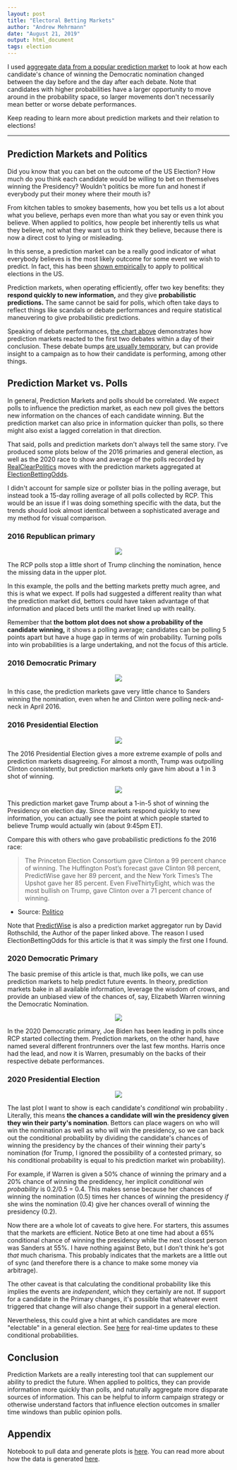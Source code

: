 ```yaml
---
layout: post
title: "Electoral Betting Markets"
author: "Andrew Mehrmann"
date: "August 21, 2019"
output: html_document
tags: election
---
```


<div id="chartContainer"></div>

I used [aggregate data from a popular prediction market](https://electionbettingodds.com) to look at how each candidate's chance of winning the Democratic nomination changed between the day before and the day after each debate. Note that candidates with higher probabilities have a larger opportunity to move around in the probability space, so larger movements don't necessarily mean better or worse debate performances.

Keep reading to learn more about prediction markets and their relation to elections!

<hr>

## Prediction Markets and Politics

Did you know that you can bet on the outcome of the US Election? How much do you think each candidate would be willing to bet on themselves winning the Presidency? Wouldn't politics be more fun and honest if everybody put their money where their mouth is?

From kitchen tables to smokey basements, how you bet tells us a lot about what you believe, perhaps even more than what you say or even think you believe. When applied to politics, how people bet inherently tells us what they believe, not what they want us to think they believe, because there is now a direct cost to lying or misleading.

In this sense, a prediction market can be a really good indicator of what everybody believes is the most likely outcome for some event we wish to predict. In fact, this has been [shown empirically](http://researchdmr.com/RothschildPOQ2009.pdf) to apply to political elections in the US.

Prediction markets, when operating efficiently, offer two key benefits: they **respond quickly to new information,** and they give **probabilistic predictions.** The same cannot be said for polls, which often take days to reflect things like scandals or debate performances and require statistical maneuvering to give probabilistic predictions.

Speaking of debate performances, [the chart above](#chartContainer) demonstrates how prediction markets reacted to the first two debates within a day of their conclusion. These debate bumps [are usually temporary](https://edition.cnn.com/2019/08/15/politics/debate-bumps-polling/index.html), but can provide insight to a campaign as to how their candidate is performing, among other things.


## Prediction Market vs. Polls

In general, Prediction Markets and polls should be correlated. We expect polls to influence the prediction market, as each new poll gives the bettors new information on the chances of each candidate winning. But the prediction market can also price in information quicker than polls, so there might also exist a lagged correlation in that direction.

That said, polls and prediction markets don't always tell the same story. I've produced some plots below of the 2016 primaries and general election, as well as the 2020 race to show and average of the polls recorded by [RealClearPolitics](https://RealClearPolitics.com) moves with the prediction markets aggregated at [ElectionBettingOdds](https://ElectionBettingOdds.com).

I didn't account for sample size or pollster bias in the polling average, but instead took a 15-day rolling average of all polls collected by RCP. This would be an issue if I was doing something specific with the data, but the trends should look almost identical between a sophisticated average and my method for visual comparison.

### 2016 Republican primary

<p align="center">
  <img src="/figs/2019-08-21-betting_markets/2016_GOP_BettingvsPolls.png">
</p>

The RCP polls stop a little short of Trump clinching the nomination, hence the missing data in the upper plot.

In this example, the polls and the betting markets pretty much agree, and this is what we expect. If polls had suggested a different reality than what the prediction market did, bettors could have taken advantage of that information and placed bets until the market lined up with reality.

Remember that **the bottom plot does not show a probability of the candidate winning,** it shows a polling average; candidates can be polling 5 points apart but have a huge gap in terms of win probability. Turning polls into win probabilities is a large undertaking, and not the focus of this article.


### 2016 Democratic Primary

<p align="center">
  <img src="/figs/2019-08-21-betting_markets/2016_DEM_BettingvsPolls.png">
</p>

In this case, the prediction markets gave very little chance to Sanders winning the nomination, even when he and Clinton were polling neck-and-neck in April 2016.

### 2016 Presidential Election

<p align="center">
  <img src="/figs/2019-08-21-betting_markets/2016_GEN_BettingvsPolls.png">
</p>

The 2016 Presidential Election gives a more extreme example of polls and prediction markets disagreeing. For almost a month, Trump was outpolling Clinton consistently, but prediction markets only gave him about a 1 in 3 shot of winning.

<p align="center">
  <img src="/figs/2019-08-21-betting_markets/2016_ElectionDay_BettingMarket.png">
</p>

This prediction market gave Trump about a 1-in-5 shot of winning the Presidency on election day. Since markets respond quickly to new information, you can actually see the point at which people started to believe Trump would actually win (about 9:45pm ET).

Compare this with others who gave probabilistic predictions fo the 2016 race:

> The Princeton Election Consortium gave Clinton a 99 percent chance of winning. The Huffington Post’s forecast gave Clinton 98 percent, PredictWise gave her 89 percent, and the New York Times’s The Upshot gave her 85 percent. Even FiveThirtyEight, which was the most bullish on Trump, gave Clinton over a 71 percent chance of winning.

- Source: [Politico](https://www.politico.com/magazine/story/2016/12/the-worst-political-predictions-of-2016-214555)

Note that [PredictWise](https://markets.predictwise.com/markets/) is also a prediction market aggregator run by David Rothschild, the Author of the paper linked above. The reason I used ElectionBettingOdds for this article is that it was simply the first one I found.

### 2020 Democratic Primary

The basic premise of this article is that, much like polls, we can use prediction markets to help predict future events. In theory, prediction markets bake in all available information, leverage the wisdom of crows, and provide an unbiased view of the chances of, say, Elizabeth Warren winning the Democratic Nomination.

<p align="center">
  <img src="/figs/2019-08-21-betting_markets/2020_DEM_BettingvsPolls.png">
</p>

In the 2020 Democratic primary, Joe Biden has been leading in polls since RCP started collecting them. Prediction markets, on the other hand, have named several different frontrunners over the last few months. Harris once had the lead, and now it is Warren, presumably on the backs of their respective debate performances.

### 2020 Presidential Election

<p align="center">
  <img src="/figs/2019-08-21-betting_markets/Conditional_Win_Probs.png">
</p>

The last plot I want to show is each candidate's *conditional* win probability . Literally, this means **the chances a candidate will win the presidency given they win their party's nomination**. Bettors can place wagers on who will win the nomination as well as who will win the presidency, so we can back out the conditional probability by dividing the candidate's chances of winning the presidency by the chances of their winning their party's nomination (for Trump, I ignored the possibility of a contested primary, so his conditional probability is equal to his prediction market win probability).

For example, if Warren is given a 50% chance of winning the primary and a 20% chance of winning the predidency, her implicit *conditional win probability* is 0.2/0.5 = 0.4. This makes sense because her chances of winning the nomination (0.5) times her chances of winning the presidency *if* she wins the nomination (0.4) give her chances overall of winning the presidency (0.2).

Now there are a whole lot of caveats to give here. For starters, this assumes that the markets are efficient. Notice Beto at one time had about a 65% conditional chance of winning the presidency while the next closest person was Sanders at 55%. I have nothing against Beto, but I don't think he's got *that* much charisma. This probably indicates that the markets are a little out of sync (and therefore there is a chance to make some money via arbitrage).

The other caveat is that calculating the conditional probability like this implies the events are *independent*, which they certainly are not. If support for a candidate in the Primary changes, it's possible that whatever event triggered that change will also change their support in a general election.

Nevertheless, this could give a hint at which candidates are more "electable" in a general election. See [here](https://primary.guide/) for real-time updates to these conditional probabilities.

## Conclusion

Prediction Markets are a really interesting tool that can supplement our ability to predict the future. When applied to politics, they can provide information more quickly than polls, and naturally aggregate more disparate sources of information. This can be helpful to inform campaign strategy or otherwise understand factors that influence election outcomes in smaller time windows than public opinion polls.

## Appendix

Notebook to pull data and generate plots is [here](https://colab.research.google.com/drive/1ER_FOn1NRa368WRF29EI1UBiQOm2GWRy). You can read more about how the data is generated [here](https://electionbettingodds.com/about.html).


<script src="https://d3js.org/d3.v3.min.js"></script>
<script src="https://cdnjs.cloudflare.com/ajax/libs/dimple/2.1.6/dimple.latest.min.js"></script>

<style>
.dimple-tooltip-dropline {
  stroke-width:0 !important;
}
</style>

<script type="text/javascript">

d3.select('#chartContainer')
  .append("h3")
  .text("Who's Winning the Debates?")
  .style('margin-left', '50px');
d3.select('#chartContainer')
  .append("p")
  .text("According to the Betfair Prediction Market")
  .style('margin-left', '50px');

  var svg = dimple.newSvg("#chartContainer", "100%", 450);
  var myChart;

  d3.csv("/data/debatebump.csv", function (data) {
    myChart = new dimple.chart(svg, data);
    myChart.setMargins("50px", "30px", "0px", "120px");
    x1 = myChart.addCategoryAxis("x", ["Candidate", "variable"]);
    x2 = myChart.addCategoryAxis("x", "Candidate");
    y = myChart.addMeasureAxis("y", "value");
    y.tickFormat = ",.1f";
    myChart.addSeries("variable", dimple.plot.bar);

    var net = myChart.addSeries("Net", dimple.plot.line, [x2, y]);
    net.aggregate = dimple.aggregateMethod.sum;

    x2.hidden = true;

    x1.addGroupOrderRule(["First Debate", "Second Debate"]);

    myChart.addLegend(0, 10, 410, 20, "right");
    myChart.draw();
  });
  window.onresize = function () {
    myChart.draw(0, true);
};
</script>
